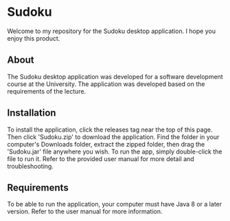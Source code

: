 # Sudoku
Welcome to my repository for the Sudoku desktop application. I hope you enjoy this product.

## About
The Sudoku desktop application was developed for a software development course at the University. 
The application was developed based on the requirements of the lecture.

## Installation
To install the application, click the releases tag near the top of this page. Then click 'Sudoku.zip'
to download the application. Find the folder in your computer's Downloads folder, extract the zipped
folder, then drag the 'Sudoku.jar' file anywhere you wish. To run the app, simply double-click the file
to run it. Refer to the provided user manual for more detail and troubleshooting.

## Requirements
To be able to run the application, your computer must have Java 8 or a later version. Refer to the user
manual for more information.
